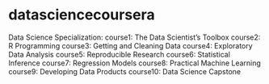 # datasciencecoursera
Data Science Specialization:
course1: The Data Scientist’s Toolbox
course2: R Programming
course3: Getting and Cleaning Data
course4: Exploratory Data Analysis
course5: Reproducible Research
course6: Statistical Inference
course7: Regression Models
course8: Practical Machine Learning
course9: Developing Data Products
course10: Data Science Capstone
